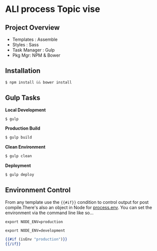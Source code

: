 # ALl process Topic vise #
## Project Overview

 - Templates : Assemble
 - Styles : Sass
 - Task Manager : Gulp
 - Pkg Mgr: NPM & Bower

## Installation

```javascript
$ npm install && bower install
```

## Gulp Tasks

**Local Development**

```javascript
$ gulp
```

**Production Build**

```javascript
$ gulp build
```

**Clean Environment**

```javascript
$ gulp clean
```

**Deployment**

```javascript
$ gulp deploy
```

## Environment Control

From any template use the ``{{#if}}`` condition to control output for post compile.There's also an object in Node for [process.env](https://nodejs.org/api/process.html#process_process_env). You can set the environment via the command line like so…

```shell
export NODE_ENV=production
```

```shell
export NODE_ENV=development
```

```handlebars
{{#if (isEnv "production")}}
{{/if}}
```
